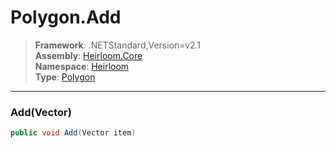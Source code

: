 # Polygon.Add

> **Framework**: .NETStandard,Version=v2.1  
> **Assembly**: [Heirloom.Core][0]  
> **Namespace**: [Heirloom][0]  
> **Type**: [Polygon][1]

--------------------------------------------------------------------------------

### Add(Vector)

```cs
public void Add(Vector item)
```

[0]: ../Heirloom.Core.md
[1]: Heirloom.Polygon.md
